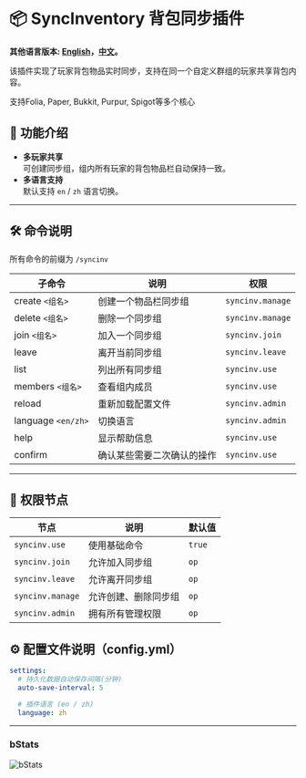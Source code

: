 # 📦 SyncInventory 背包同步插件

**其他语言版本: [English](README.md)，[中文](README_zh.md)。**

该插件实现了玩家背包物品实时同步，支持在同一个自定义群组的玩家共享背包内容。

支持Folia, Paper, Bukkit, Purpur, Spigot等多个核心

## 📌 功能介绍

- **多玩家共享**  
  可创建同步组，组内所有玩家的背包物品栏自动保持一致。
- **多语言支持**  
  默认支持 `en` / `zh` 语言切换。

---

## 🛠 命令说明

所有命令的前缀为 `/syncinv`

| 子命令 | 说明 | 权限 |
| ------ | ---- | ---- |
| create `<组名>` | 创建一个物品栏同步组 | `syncinv.manage` |
| delete `<组名>` | 删除一个同步组 | `syncinv.manage` |
| join `<组名>` | 加入一个同步组 | `syncinv.join` |
| leave | 离开当前同步组 | `syncinv.leave` |
| list | 列出所有同步组 | `syncinv.use` |
| members `<组名>` | 查看组内成员 | `syncinv.use` |
| reload | 重新加载配置文件 | `syncinv.admin` |
| language `<en/zh>` | 切换语言 | `syncinv.admin` |
| help | 显示帮助信息 | `syncinv.use` |
| confirm | 确认某些需要二次确认的操作 | `syncinv.use` |

---

## 🔑 权限节点

| 节点 | 说明 | 默认值 |
| ---- | ---- | ------ |
| `syncinv.use` | 使用基础命令 | `true` |
| `syncinv.join` | 允许加入同步组 | `op` |
| `syncinv.leave` | 允许离开同步组 | `op` |
| `syncinv.manage` | 允许创建、删除同步组 | `op` |
| `syncinv.admin` | 拥有所有管理权限 | `op` |

## ⚙ 配置文件说明（config.yml）

```yaml
settings:
  # 持久化数据自动保存间隔(分钟)
  auto-save-interval: 5

  # 插件语言 (en / zh)
  language: zh
```

---

### bStats
![bStats](https://bstats.org/signatures/bukkit/SyncInventory.svg)
